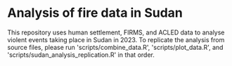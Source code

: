 # Analysis of fire data in Sudan

This repository uses human settlement, FIRMS, and ACLED data to analyse violent events taking place in Sudan in 2023. To replicate the analysis from source files, please run 'scripts/combine_data.R', 'scripts/plot_data.R', and 'scripts/sudan_analysis_replication.R' in that order.
